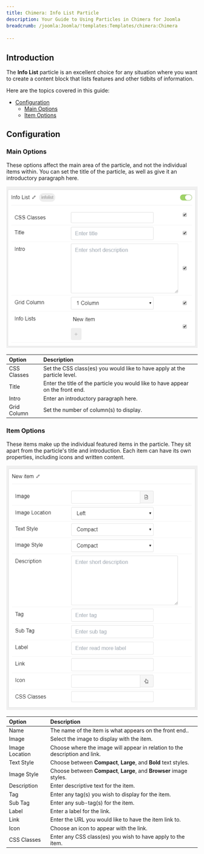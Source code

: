 ```yaml
---
title: Chimera: Info List Particle
description: Your Guide to Using Particles in Chimera for Joomla
breadcrumb: /joomla:Joomla/!templates:Templates/chimera:Chimera

---
```


## Introduction

The **Info List** particle is an excellent choice for any situation where you want to create a content block that lists features and other tidbits of information.

Here are the topics covered in this guide:

* [Configuration](#configuration)
    - [Main Options](#main-options)
    - [Item Options](#item-options)

## Configuration

### Main Options 

These options affect the main area of the particle, and not the individual items within. You can set the title of the particle, as well as give it an introductory paragraph here.

![](assets/particle_info2.png)

| Option      | Description                                                                     |
| :-----      | :-----                                                                          |
| CSS Classes | Set the CSS class(es) you would like to have apply at the particle level.       |
| Title       | Enter the title of the particle you would like to have appear on the front end. |
| Intro       | Enter an introductory paragraph here.                                           |
| Grid Column | Set the number of column(s) to display.                                         |

### Item Options

These items make up the individual featured items in the particle. They sit apart from the particle's title and introduction. Each item can have its own properties, including icons and written content.

![](assets/particle_info3.png)

| Option         | Description                                                                 |
| :-----         | :-----                                                                      |
| Name           | The name of the item is what appears on the front end..                     |
| Image          | Select the image to display with the item.                                  |
| Image Location | Choose where the image will appear in relation to the description and link. |
| Text Style     | Choose between **Compact**, **Large**, and **Bold** text styles.            |
| Image Style    | Choose between **Compact**, **Large**, and **Browser** image styles.        |
| Description    | Enter descriptive text for the item.                                        |
| Tag            | Enter any tag(s) you wish to display for the item.                          |
| Sub Tag        | Enter any sub-tag(s) for the item.                                          |
| Label          | Enter a label for the link.                                                 |
| Link           | Enter the URL you would like to have the item link to.                      |
| Icon           | Choose an icon to appear with the link.                                     |
| CSS Classes    | Enter any CSS class(es) you wish to have apply to  the item.                |




